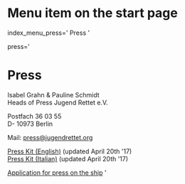 # Menu item on the start page
index_menu_press='
Press
'

press='
# Press

Isabel Grahn & Pauline Schmidt  
Heads of Press Jugend Rettet e.V.

Postfach 36 03 55  
D- 10973 Berlin

Mail: [press@jugendrettet.org](mailto://press@jugendrettet.org)

[Press Kit (English)](/f/files/Presskit_JugendRettet.pdf) (updated April 20th '17)  
[Press Kit (Italian)](/f/files/CARTELLA_STAMPA_JR.pdf) (updated April 20th '17)

[Application for press on the ship](./crewing#press)
'
